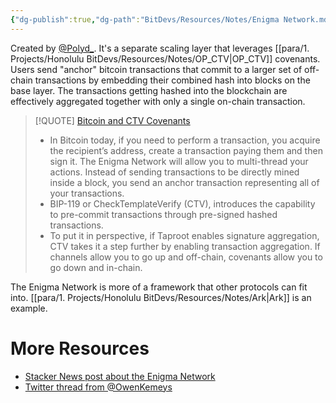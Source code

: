```yaml
---
{"dg-publish":true,"dg-path":"BitDevs/Resources/Notes/Enigma Network.md","permalink":"/bit-devs/resources/notes/enigma-network/","title":"Enigma Network","noteIcon":"3","created":"2023-05-24T21:04:53.112-10:00","updated":"2023-05-24T21:46:30.355-10:00"}
---
```



Created by [@Polyd_](https://twitter.com/Polyd_). It's a separate scaling layer that leverages [[para/1. Projects/Honolulu BitDevs/Resources/Notes/OP_CTV\|OP_CTV]] covenants. Users send "anchor" bitcoin transactions that commit to a larger set of off-chain transactions by embedding their combined hash into blocks on the base layer. The transactions getting hashed into the blockchain are effectively aggregated together with only a single on-chain transaction.

> [!QUOTE] [Bitcoin and CTV Covenants](https://app.sigle.io/polydeuces.id.stx/bo-iHio5_4iTlvWwXwZ9l)
> - In Bitcoin today, if you need to perform a transaction, you acquire the recipient’s address, create a transaction paying them and then sign it. The Enigma Network will allow you to multi-thread your actions. Instead of sending transactions to be directly mined inside a block, you send an anchor transaction representing all of your transactions.
> - BIP-119 or CheckTemplateVerify (CTV), introduces the capability to pre-commit transactions through pre-signed hashed transactions.
> - To put it in perspective, if Taproot enables signature aggregation, CTV takes it a step further by enabling transaction aggregation. If channels allow you to go up and off-chain, covenants allow you to go down and in-chain.

The Enigma Network is more of a framework that other protocols can fit into. [[para/1. Projects/Honolulu BitDevs/Resources/Notes/Ark\|Ark]] is an example.

# More Resources
- [Stacker News post about the Enigma Network](https://stacker.news/items/178371)
- [Twitter thread from @OwenKemeys](https://twitter.com/OwenKemeys/status/1657445153273946119?s=20)